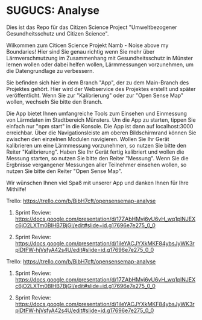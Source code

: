 # SUGUCS: Analyse

Dies ist das Repo für das Citizen Science Project "Umweltbezogener Gesundheitsschutz und Citizen Science".

Wilkommen zum Citicen Science Projekt Namb - Noise above my Boundaries!
Hier sind Sie genau richtig wenn Sie mehr über Lärmverschmutzung im Zusammenhang mit Gesundheitsschutz in Münster lernen wollen oder dabei helfen wollen, Lärmmessungen vorzunehmen, um die Datengrundlage zu verbessern.

Sie befinden sich hier in dem Branch "App", der zu dem Main-Branch des Projektes gehört.
Hier wird der Webservice des Projektes erstellt und später veröffentlicht.
Wenn Sie zur "Kalibrierung" oder zur "Open Sense Map" wollen, wechseln Sie bitte den Branch.

Die App bietet Ihnen umfangreiche Tools zum Einsehen und Einmessung von Lärmdaten im Stadtbereich Münsters.
Um die App zu starten, tippen Sie einfach nur "npm start" in die Konsole. Die App ist dann auf localhost:3000 erreichbar.
Über die Navigationsleiste am oberen Bildschirmrand können Sie zwischen den einzelnen Modulen navigieren.
Wollen Sie Ihr Gerät kalibrieren um eine Lärmmessung vorzunehmen, so nutzen Sie bitte den Reiter "Kalibrierung".
Haben Sie Ihr Gerät fertig kalibriert und wollen die Messung starten, so nutzen Sie bitte den Reiter "Messung".
Wenn Sie die Ergbnisse vergangener Messungen aller Teilnehmer einsehen wollen, so nutzen Sie bitte den Reiter "Open Sense Map".

Wir wünschen Ihnen viel Spaß mit unserer App und danken Ihnen für Ihre Mithilfe!

Trello: https://trello.com/b/BibH7cft/opensensemap-analyse

1. Sprint Review: https://docs.google.com/presentation/d/17ZAbHMvj6vU6vH_wq1plNJEXc6jO2LXTm0BlHB7BjGI/edit#slide=id.g17696e7e275_0_0

2. Sprint Review: https://docs.google.com/presentation/d/1ileYACJYXkMKF84ybsJyWK3rplDtFW-hjVsfyA42s4U/edit#slide=id.g17696e7e275_0_0

Trello: https://trello.com/b/BibH7cft/opensensemap-analyse

1. Sprint Review: https://docs.google.com/presentation/d/17ZAbHMvj6vU6vH_wq1plNJEXc6jO2LXTm0BlHB7BjGI/edit#slide=id.g17696e7e275_0_0

2. Sprint Review: https://docs.google.com/presentation/d/1ileYACJYXkMKF84ybsJyWK3rplDtFW-hjVsfyA42s4U/edit#slide=id.g17696e7e275_0_0
